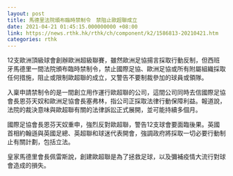 ```yaml
---
layout: post
title: 馬德里法院頒布臨時禁制令　禁阻止歐超聯成立
date: 2021-04-21 01:45:15.000000000 +08:00
link: https://news.rthk.hk/rthk/ch/component/k2/1586813-20210421.htm
categories: rthk
---
```


12支歐洲頂級球會創辦歐洲超級聯賽，雖然歐洲足協揚言採取行動反制，但西班牙馬德里一間法院頒布臨時禁制令，禁止國際足協、歐洲足協或所有附屬組織採取任何措施，阻止或限制歐超聯的成立，又警告不要制裁參加的球員或領隊。

入稟申請禁制令的是一間創立用作運行歐超聯的公司，這間公司同時去信國際足協會長恩芬天奴和歐洲足協會長塞弗林，指公司正採取法律行動保障利益。報道說，法院的裁決意味與歐超聯有關的法律訴訟正式展開，並可能持續多個月。

國際足協會長恩芬天奴重申，強烈反對歐超聯，警告12支球會要面臨後果。英國首相約翰遜與英國足總、英超聯和球迷代表開會，強調政府將採取一切必要行動制止有關計劃，包括立法。

皇家馬德里會長佩雷斯說，創建歐超聯是為了拯救足球，以及彌補疫情大流行對球會造成的損失。
